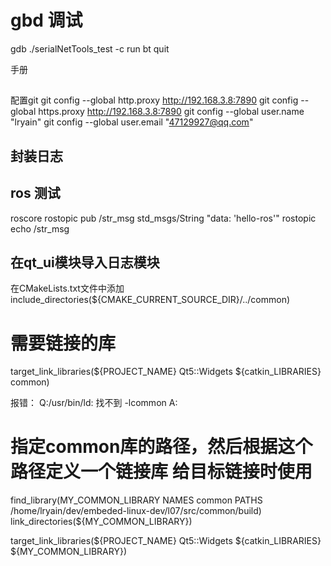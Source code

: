 # gbd 调试

gdb ./serialNetTools_test
-c
run
bt
quit

手册

##

配置git
git config --global http.proxy http://192.168.3.8:7890
git config --global https.proxy http://192.168.3.8:7890
git config --global user.name "lryain"
git config --global user.email "47129927@qq.com"

## 封装日志


## ros 测试

roscore
rostopic pub /str_msg std_msgs/String "data: 'hello-ros'"
rostopic echo /str_msg

## 在qt_ui模块导入日志模块

在CMakeLists.txt文件中添加
include_directories(${CMAKE_CURRENT_SOURCE_DIR}/../common)
# 需要链接的库
target_link_libraries(${PROJECT_NAME} Qt5::Widgets ${catkin_LIBRARIES} common)

报错：
Q:/usr/bin/ld: 找不到 -lcommon
A:
# 指定common库的路径，然后根据这个路径定义一个链接库 给目标链接时使用
find_library(MY_COMMON_LIBRARY NAMES common PATHS /home/lryain/dev/embeded-linux-dev/l07/src/common/build)
link_directories(${MY_COMMON_LIBRARY})

target_link_libraries(${PROJECT_NAME} Qt5::Widgets ${catkin_LIBRARIES} ${MY_COMMON_LIBRARY})